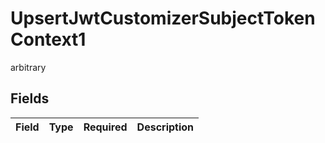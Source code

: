 # UpsertJwtCustomizerSubjectTokenContext1

arbitrary


## Fields

| Field       | Type        | Required    | Description |
| ----------- | ----------- | ----------- | ----------- |
